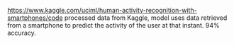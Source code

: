 https://www.kaggle.com/uciml/human-activity-recognition-with-smartphones/code processed data from Kaggle, model uses data retrieved from a smartphone to predict the activity of the user at that instant. 94% accuracy.
